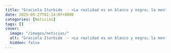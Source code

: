 ```yaml
---
title: "Graciela Iturbide  - «La realidad es en blanco y negro; la mentira, en color»"
date: 2025-05-27T01:14:07+0000
categories: [Noticias]
tags: []
cover:
  image: "/images/noticias/"
  alt: "Graciela Iturbide  - «La realidad es en blanco y negro; la mentira, en color»"
  hidden: false
---
```



